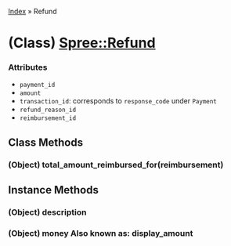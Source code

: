 [Index](../_index.md) » Refund

# (Class) [Spree::Refund](http://m.gymplayer.com/refund.rb)

### Attributes
* `payment_id`
* `amount`
* `transaction_id`: corresponds to `response_code` under `Payment`
* `refund_reason_id`
* `reimbursement_id`

## Class Methods
### (Object) **total_amount_reimbursed_for**(reimbursement)


## Instance Methods
### (Object) **description**


### (Object) **money** Also known as: display_amount

